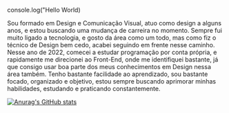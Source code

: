 console.log("Hello World)

Sou formado em Design e Comunicação Visual, atuo como design a alguns anos, e estou buscando uma mudança de carreira no momento.
Sempre fui muito ligado a tecnologia, e gosto da área como um todo, mas como fiz o técnico de Design bem cedo, acabei seguindo em frente nesse caminho.
Nesse ano de 2022, comecei a estudar programação por conta própria, e rapidamente me direcionei ao Front-End, onde me identifiquei bastante, já que consigo usar boa parte dos meus conhecimentos em Design nessa área também.
Tenho bastante facilidade ao aprendizado, sou bastante focado, organizado e objetivo, estou sempre buscando aprimorar minhas habilidades, estudando e praticando constantemente.

[![Anurag's GitHub stats](https://github-readme-stats.vercel.app/api?username=anuraghazra)](https://github.com/anuraghazra/github-readme-stats)
